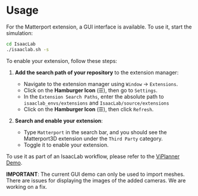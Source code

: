 # Usage

For the Matterport extension, a GUI interface is available. To use it, start the simulation:

```bash
cd IsaacLab
./isaaclab.sh -s
```

To enable your extension, follow these steps:

1. **Add the search path of your repository** to the extension manager:
    - Navigate to the extension manager using `Window` -> `Extensions`.
    - Click on the **Hamburger Icon** (☰), then go to `Settings`.
    - In the `Extension Search Paths`, enter the absolute path to `isaaclab_envs/extensions` and `IsaacLab/source/extensions`
    - Click on the **Hamburger Icon** (☰), then click `Refresh`.

2. **Search and enable your extension**:
    - Type `Matterport` in the search bar, and you should see the Matterport3D extension under the `Third Party` category.
    - Toggle it to enable your extension.

To use it as part of an IsaacLab workflow, please refer to the [ViPlanner Demo](https://github.com/leggedrobotics/viplanner/tree/main/omniverse).

**IMPORTANT**: The current GUI demo can only be used to import meshes. There are issues for displaying the images of the added cameras. 
We are working on a fix. 
